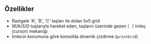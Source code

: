 ## Özellikler

* Rastgele 'A', 'B', 'C' taşları ile dolan 5x5 grid
* W/A/S/D tuşlarıyla hareket eden, taşların üzerinde gezen `[ ]` imleç (cursor) mekaniği
* İmlecin konumuna göre konsolda dinamik çizdirme (`printGrid`)